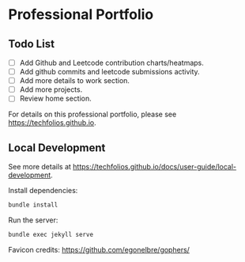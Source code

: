 # Professional Portfolio

## Todo List

- [ ] Add Github and Leetcode contribution charts/heatmaps.
- [ ] Add github commits and leetcode submissions activity.
- [ ] Add more details to work section.
- [ ] Add more projects.
- [ ] Review home section.

For details on this professional portfolio, please see https://techfolios.github.io.

## Local Development

See more details at https://techfolios.github.io/docs/user-guide/local-development.

Install dependencies:

```bash
bundle install
```

Run the server:

```bash
bundle exec jekyll serve
```

Favicon credits: https://github.com/egonelbre/gophers/
